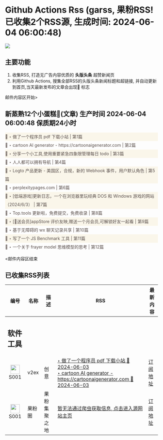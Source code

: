 # Github Actions Rss (garss, 果粉RSS! 已收集2个RSS源, 生成时间: 2024-06-04 06:00:48)

![](https://cdn.jsdelivr.net/gh/xinkeji/garss/_media/ga-rss.png)



## 主要功能
1. 收集RSS, 打造无广告内容优质的 **头版头条** 超赞新闻页
2. 利用Github Actions, 搜集全部RSS的头版头条新闻标题和超链接, 并自动更新到首页,当天最新发布的文章会出现🌈 标志

邮件内容区开始>
<h2>新蒸熟12个小蛋糕🍰(文章) 生产时间 2024-06-04 06:00:48 保质期24小时</h2>

<div style='line-height:3;background-color:#FAF6EA;' ><a href='https://www.v2ex.com/t/1046501#reply3' style="line-height:2;text-decoration:none;display:block;color:#584D49;">🌈 ‣ 做了一个程序员 pdf 下载小站 | 第1篇</a></div><div style='line-height:3;' ><a href='https://www.v2ex.com/t/1046483#reply1' style="line-height:2;text-decoration:none;display:block;color:#584D49;">🌈 ‣ cartoon AI generator - https://cartoonaigenerator.com | 第2篇</a></div><div style='line-height:3;background-color:#FAF6EA;' ><a href='https://www.v2ex.com/t/1046351#reply9' style="line-height:2;text-decoration:none;display:block;color:#584D49;">🌈 ‣ 分享一个小工具,使用重要紧急四象限管理每日 todo | 第3篇</a></div><div style='line-height:3;' ><a href='https://www.v2ex.com/t/1046401#reply9' style="line-height:2;text-decoration:none;display:block;color:#584D49;">🌈 ‣ 人人都可以拥有导航 | 第4篇</a></div><div style='line-height:3;background-color:#FAF6EA;' ><a href='https://www.v2ex.com/t/1046443#reply0' style="line-height:2;text-decoration:none;display:block;color:#584D49;">🌈 ‣ Logto 产品更新 - 美国区，合规，新的 Webhook 事件，用户默认角色 | 第5篇</a></div><div style='line-height:3;' ><a href='https://www.v2ex.com/t/1046435#reply0' style="line-height:2;text-decoration:none;display:block;color:#584D49;">🌈 ‣ perplexitypages.com | 第6篇</a></div><div style='line-height:3;background-color:#FAF6EA;' ><a href='https://www.v2ex.com/t/1046362#reply4' style="line-height:2;text-decoration:none;display:block;color:#584D49;">🌈 ‣ [低端游戏]更新日志，一个在浏览器里玩经典 DOS 和 Windows 游戏的网站（2024/6/3） | 第7篇</a></div><div style='line-height:3;' ><a href='https://www.v2ex.com/t/1046262#reply8' style="line-height:2;text-decoration:none;display:block;color:#584D49;">🌈 ‣ Top.tools 更新啦，免费提交，免费收录 | 第8篇</a></div><div style='line-height:3;background-color:#FAF6EA;' ><a href='https://www.v2ex.com/t/1046366#reply0' style="line-height:2;text-decoration:none;display:block;color:#584D49;">🌈 ‣ [🎁送会员]appStore 评价友映,赠送一个月会员,可解锁好友一起看 | 第9篇</a></div><div style='line-height:3;' ><a href='https://www.v2ex.com/t/1046372#reply0' style="line-height:2;text-decoration:none;display:block;color:#584D49;">🌈 ‣ 基于无障碍的 wx 聊天记录共享 | 第10篇</a></div><div style='line-height:3;background-color:#FAF6EA;' ><a href='https://www.v2ex.com/t/1046263#reply2' style="line-height:2;text-decoration:none;display:block;color:#584D49;">🌈 ‣ 写了一个 JS Benchmark 工具 | 第11篇</a></div><div style='line-height:3;' ><a href='https://www.v2ex.com/t/1046219#reply2' style="line-height:2;text-decoration:none;display:block;color:#584D49;">🌈 ‣ 一个关于 frayer model 思维模型的思考 | 第12篇</a></div>

<邮件内容区结束

## 已收集RSS列表

| 编号 | 名称 | 描述 | RSS | 最新内容 |
| --- | --- | --- | --- | --- |
| <h2 id="软件工具">软件工具</h2> |  |   |  |  |
| <div id="S001" style="text-align: center;"><img src="https://cdn.jsdelivr.net/gh/zhaoolee/garss/_media/favicon/S001.png" width="30px" style="width:30px;height: auto;"/><br><span>S001</span></div> | v2ex | 创意 | [‣ 做了一个程序员 pdf 下载小站 🌈 2024-06-03](https://www.v2ex.com/t/1046501#reply3)<br/>[‣ cartoon AI generator - https://cartoonaigenerator.com 🌈 2024-06-03](https://www.v2ex.com/t/1046483#reply1) | [订阅地址](https://www.v2ex.com/feed/tab/creative.xml) |
| <div id="S001" style="text-align: center;"><img src="https://cdn.jsdelivr.net/gh/zhaoolee/garss/_media/favicon/S001.png" width="30px" style="width:30px;height: auto;"/><br><span>S001</span></div> | 果粉圈 | 果粉集聚之地 | [暂无法通过爬虫获取信息, 点击进入源网站主页](https://g0f.cn) | [订阅地址](https://g0f.cn/rss.xml) |



